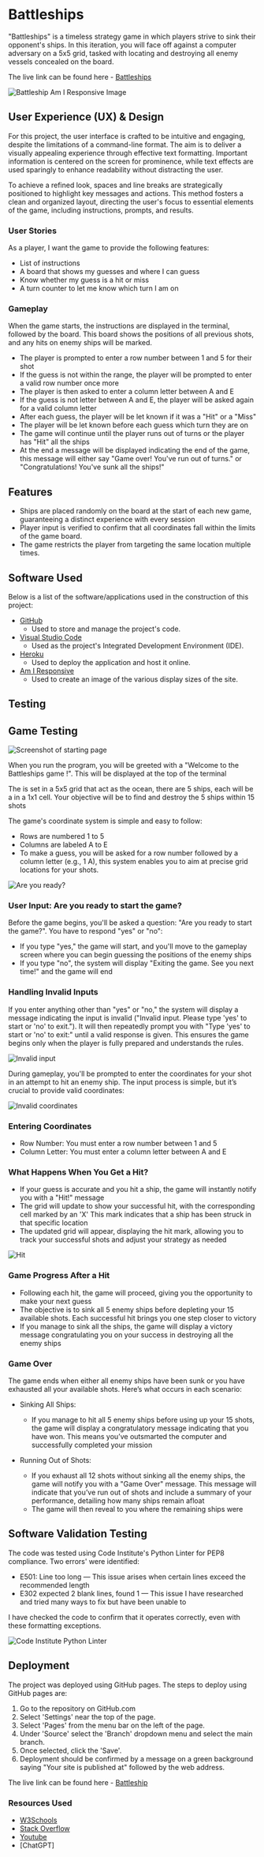 # Battleships

"Battleships" is a timeless strategy game in which players strive to sink their opponent's ships. In this iteration, you will face off against a computer adversary on a 5x5 grid, tasked with locating and destroying all enemy vessels concealed on the board.

The live link can be found here - [Battleships](https://battleships-vs-computer-d6d3e8954180.herokuapp.com/)

![Battleship Am I Responsive Image](/assets/images/responsive.png)

## User Experience (UX) & Design

For this project, the user interface is crafted to be intuitive and engaging, despite the limitations of a command-line format. The aim is to deliver a visually appealing experience through effective text formatting. Important information is centered on the screen for prominence, while text effects are used sparingly to enhance readability without distracting the user.

To achieve a refined look, spaces and line breaks are strategically positioned to highlight key messages and actions. This method fosters a clean and organized layout, directing the user's focus to essential elements of the game, including instructions, prompts, and results.

### User Stories

As a player, I want the game to provide the following features:

- List of instructions
- A board that shows my guesses and where I can guess
- Know whether my guess is a hit or miss
- A turn counter to let me know which turn I am on

### Gameplay

When the game starts, the instructions are displayed in the terminal, followed by the board. This board shows the positions of all previous shots, and any hits on enemy ships will be marked.

- The player is prompted to enter a row number between 1 and 5 for their shot
 - If the guess is not within the range, the player will be prompted to enter a valid row number once more
- The player is then asked to enter a column letter between A and E
 - If the guess is not letter between A and E, the player will be asked again for a valid column letter
- After each guess, the player will be let known if it was a "Hit" or a "Miss"
- The player will be let known before each guess which turn they are on
- The game will continue until the player runs out of turns or the player has "Hit" all the ships
- At the end a message will be displayed indicating the end of the game, this message will either say "Game over! You've run out of turns." or "Congratulations! You've sunk all the ships!"

## Features

- Ships are placed randomly on the board at the start of each new game, guaranteeing a distinct experience with every session
- Player input is verified to confirm that all coordinates fall within the limits of the game board.
- The game restricts the player from targeting the same location multiple times.

## Software Used

Below is a list of the software/applications used in the construction of this project:

- [GitHub](https://github.com/)
    - Used to store and manage the project's code.
- [Visual Studio Code](https://code.visualstudio.com/)
    - Used as the project's Integrated Development Environment (IDE).
- [Heroku](https://dashboard.heroku.com/apps)
    - Used to deploy the application and host it online.
- [Am I Responsive](https://ui.dev/amiresponsive)
    - Used to create an image of the various display sizes of the site.

## Testing

## Game Testing

![Screenshot of starting page](/assets/images/starting_page.png)

When you run the program, you will be greeted with a "Welcome to the Battleships game !". This will be displayed at the top of the terminal

The is set in a 5x5 grid that act as the ocean, there are 5 ships, each will be a in a 1x1 cell. Your objective will be to find and destroy the 5 ships within 15 shots

The game's coordinate system is simple and easy to follow:

- Rows are numbered 1 to 5
- Columns are labeled A to E
- To make a guess, you will be asked for a row number followed by a column letter (e.g., 1 A), this system enables you to aim at precise grid locations for your shots.

![Are you ready?](/assets/images/start_game.png)

### User Input: Are you ready to start the game?

Before the game begins, you'll be asked a question: "Are you ready to start the game?". You have to respond "yes" or "no":

- If you type "yes," the game will start, and you'll move to the gameplay screen where you can begin guessing the positions of the enemy ships
- If you type "no", the system will display "Exiting the game. See you next time!" and the game will end

### Handling Invalid Inputs

If you enter anything other than "yes" or "no," the system will display a message indicating the input is invalid ("Invalid input. Please type 'yes' to start or 'no' to exit."). It will then repeatedly prompt you with "Type 'yes' to start or 'no' to exit:" until a valid response is given. This ensures the game begins only when the player is fully prepared and understands the rules.

![Invalid input](/assets/images/invalid_input.png)

During gameplay, you'll be prompted to enter the coordinates for your shot in an attempt to hit an enemy ship. The input process is simple, but it’s crucial to provide valid coordinates:

![Invalid coordinates](/assets/images/invalid_coordinates.png)

### Entering Coordinates

- Row Number: You must enter a row number between 1 and 5
- Column Letter: You must enter a column letter between A and E

### What Happens When You Get a Hit?

- If your guess is accurate and you hit a ship, the game will instantly notify you with a "Hit!" message
- The grid will update to show your successful hit, with the corresponding cell marked by an 'X' This mark indicates that a ship has been struck in that specific location
- The updated grid will appear, displaying the hit mark, allowing you to track your successful shots and adjust your strategy as needed

![Hit](/assets/images/hit.png)

### Game Progress After a Hit

- Following each hit, the game will proceed, giving you the opportunity to make your next guess
- The objective is to sink all 5 enemy ships before depleting your 15 available shots. Each successful hit brings you one step closer to victory
- If you manage to sink all the ships, the game will display a victory message congratulating you on your success in destroying all the enemy ships

### Game Over

The game ends when either all enemy ships have been sunk or you have exhausted all your available shots. Here’s what occurs in each scenario:

- Sinking All Ships:

    - If you manage to hit all 5 enemy ships before using up your 15 shots, the game will display a congratulatory message indicating that you have won. This means you’ve outsmarted the computer and successfully completed your mission

- Running Out of Shots:

    - If you exhaust all 12 shots without sinking all the enemy ships, the game will notify you with a "Game Over" message. This message will indicate that you’ve run out of shots and include a summary of your performance, detailing how many ships remain afloat
    - The game will then reveal to you where the remaining ships were

## Software Validation Testing

The code was tested using Code Institute's Python Linter for PEP8 compliance. Two errors' were identified:

- E501: Line too long — This issue arises when certain lines exceed the recommended length
- E302 expected 2 blank lines, found 1 — This issue I have researched and tried many ways to fix but have been unable to

I have checked the code to confirm that it operates correctly, even with these formatting exceptions.

![Code Institute Python Linter](/assets/images/ci_python_linter.png)

## Deployment

The project was deployed using GitHub pages. The steps to deploy using GitHub pages are:

1. Go to the repository on GitHub.com
2. Select 'Settings' near the top of the page.
3. Select 'Pages' from the menu bar on the left of the page.
4. Under 'Source' select the 'Branch' dropdown menu and select the main branch.
5. Once selected, click the 'Save'.
6. Deployment should be confirmed by a message on a green background saying "Your site is published at" followed by the web address.

The live link can be found here - [Battleship](https://battleships-vs-computer-d6d3e8954180.herokuapp.com/)

### Resources Used

- [W3Schools](https://www.w3schools.com/)
- [Stack Overflow](https://stackoverflow.com/)
- [Youtube](https://www.youtube.com/)
- [ChatGPT]


